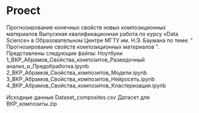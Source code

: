 # Proect
Прогнозирование конечных свойств новых композиционных материалов
Выпускная квалификационная работа по курсу «Data Science»
в Образовательном Центре МГТУ им. Н.Э. Баумана по теме:
" Прогнозирование свойств композиционных материалов ".
Представлены следующие файлы:
Ноутбуки
1_ВКР_Абрамов_Свойства_композитов_Разведочный анализ_и_Предобработка.ipynb
2_ВКР_Абрамов_Свойства_композитов_Модели.ipynb
3_ВКР_Абрамов_Свойства_композитов_Нейросеть.ipynb
4_ВКР_Абрамов_Свойства_композитов_Кластеризация.ipynb

Исходные данные
Dataset_composites.csv
Датасет для ВКР_композиты.zip
